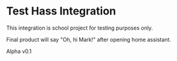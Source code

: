 # Test Hass Integration
This integration is school project for testing purposes only.

Final product will say "Oh, hi Mark!" after opening home assistant.

Alpha v0.1


